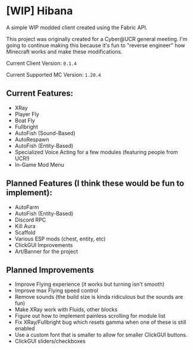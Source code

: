 # [WIP] Hibana

A simple WIP modded client created using the Fabric API.

This project was originally created for a Cyber@UCR general meeting. I'm going to continue making this because it's fun to "reverse engineer" how Minecraft works and make these modifications.

Current Client Version: `0.1.4`

Current Supported MC Version: `1.20.4`

## Current Features:
- XRay
- Player Fly
- Boat Fly
- Fullbright
- AutoFish (Sound-Based)
- AutoRespawn
- AutoFish (Entity-Based)
- Specialized Voice Acting for a few modules (featuring people from UCR!)
- In-Game Mod Menu

## Planned Features (I think these would be fun to implement):
- AutoFarm
- AutoFish (Entity-Based)
- Discord RPC
- Kill Aura
- Scaffold
- Various ESP mods (chest, entity, etc)
- ClickGUI Improvements
- Art/Banner for the project

## Planned Improvements
- Improve Flying experience (it works but turning isn't smooth)
- Improve max Flying speed control
- Remove sounds (the build size is kinda ridiculous but the sounds are fun)
- Make XRay work with Fluids, other blocks
- Figure out how to implement painless scrolling for module list
- Fix XRay/Fullbright bug which resets gamma when one of these is still enabled
- Use a custom font that is smaller to allow for smaller ClickGUI buttons.
- ClickGUI sliders/checkboxes

